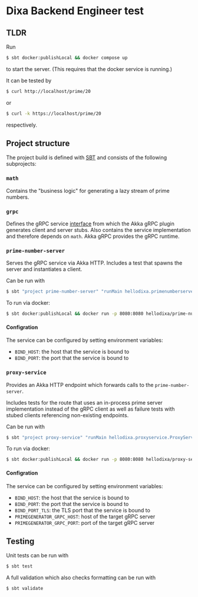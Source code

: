# Dixa Backend Engineer test

## TLDR

Run

```sh
$ sbt docker:publishLocal && docker compose up
```

to start the server. (This requires that the docker service is running.)

It can be tested by

```sh
$ curl http://localhost/prime/20
```
or

```sh
$ curl -k https://localhost/prime/20
````

respectively.

## Project structure

The project build is defined with [SBT](https://www.scala-sbt.org/) and consists of the following subprojects:

### `math`

Contains the "business logic" for generating a lazy stream of prime numbers.

### `grpc`

Defines the gRPC service [interface](grpc/src/main/protobuf/primes.proto) from which the Akka gRPC plugin generates client and server stubs. Also contains the service implementation and therefore depends on `math`. Akka gRPC provides the gRPC runtime.

### `prime-number-server`

Serves the gRPC service via Akka HTTP. Includes a test that spawns the server and instantiates a client.

Can be run with

```sh
$ sbt "project prime-number-server" "runMain hellodixa.primenumberserver.PrimeGeneratorServer"
```

To run via docker:
```sh
$ sbt docker:publishLocal && docker run -p 8080:8080 hellodixa/prime-number-server
```

#### Configration

The service can be configured by setting environment variables:

- `BIND_HOST`: the host that the service is bound to
- `BIND_PORT`: the port that the service is bound to

### `proxy-service`

Provides an Akka HTTP endpoint which forwards calls to the `prime-number-server`.

Includes tests for the route that uses an in-process prime server implementation instead of the gRPC client as well as failure tests with stubed clients referencing non-existing endpoints.

 Can be run with

```sh
$ sbt "project proxy-service" "runMain hellodixa.proxyservice.ProxyService"
```

To run via docker:
```sh
$ sbt docker:publishLocal && docker run -p 8080:8080 hellodixa/proxy-server
```

#### Configration

The service can be configured by setting environment variables:

- `BIND_HOST`: the host that the service is bound to
- `BIND_PORT`: the port that the service is bound to
- `BIND_PORT_TLS`: the TLS port that the service is bound to
- `PRIMEGENERATOR_GRPC_HOST`: host of the target gRPC server
- `PRIMEGENERATOR_GRPC_PORT`: port of the target gRPC server

## Testing

Unit tests can be run with

```sh
$ sbt test
```

A full validation which also checks formatting can be run with

```sh
$ sbt validate
```
